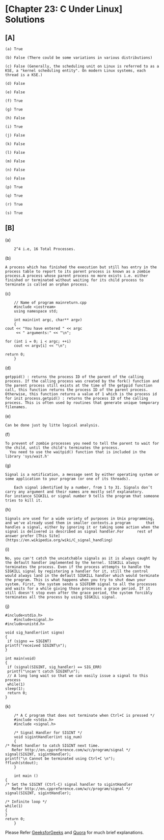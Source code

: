 # [Chapter 23: C Under Linux] Solutions

## [A]
    
    (a) True
   
    (b) False (There could be some variations in various distributions)
   
    (c) False (Generally, the scheduling unit on Linux is referred to as a KSE, a "kernel scheduling entity". On modern Linux systems, each thread is a KSE.)
   
    (d) False
   
    (e) False
   
    (f) True
   
    (g) True
    
    (h) False
   
    (i) True
   
    (j) False
   
    (k) False
    
    (l) False
   
    (m) False
   
    (n) False
   
    (o) False
   
    (p) True
   
    (q) True
   
    (r) True
   
    (s) True
    
## [B]

   (a)
    
        2^4 i.e, 16 Total Processes.
    
   (b)
   
    A process which has finished the execution but still has entry in the process table to report to its parent process is known as a zombie process.A process whose parent process no more exists i.e. either finished or terminated without waiting for its child process to terminate is called an orphan process.
   
   (c)
    
        // Name of program mainreturn.cpp
        #include <iostream>
        using namespace std;
 
        int main(int argc, char** argv)
        {
    cout << "You have entered " << argc
         << " arguments:" << "\n";
 
    for (int i = 0; i < argc; ++i)
        cout << argv[i] << "\n";
 
    return 0;
        }
   (d) 
    
    getppid() : returns the process ID of the parent of the calling process. If the calling process was created by the fork() function and the parent process still exists at the time of the getppid function call, this function returns the process ID of the parent process. Otherwise, this function returns a value of 1 which is the process id for init process.getpid() : returns the process ID of the calling process. This is often used by routines that generate unique temporary filenames.
   (e)
    
    Can be done just by litte logical analysis.
   (f) 
    
    To prevent of zombie processes you need to tell the parent to wait for the child, until the child's terminates the process.
      You need to use the waitpid() function that is included in the library 'sys/wait.h'
   (g)
   
    Signal is a notification, a message sent by either operating system or some application to your program (or one of its threads).

        Each signal identified by a number, from 1 to 31. Signals don’t carry any argument and their names are mostly self explanatory.         For instance SIGKILL or signal number 9 tells the program that someone tries to kill it.
   (h)
   
    Signals are used for a wide variety of purposes in Unix programming, and we've already used them in smaller contexts.a program       that handles a signal, either by ignoring it or taking some action when the signal is delivered is described as signal handler.For      rest of answer prefer [This Site](https://en.wikipedia.org/wiki/C_signal_handling)
   (i)
   
    No, you can't catch the uncatchable signals as it is always caught by the default handler implemented by the kernel. SIGKILL always terminates the process. Even if the process attempts to handle the SIGKILL signal by registering a handler for it, still the control would always land in the default SIGKILL handler which would terminate the program. This is what happens when you try to shut down your system. First, the system sends a SIGTERM signal to all the processes and waits for a while giving those processes a grace period. If it still doesn't stop even after the grace period, the system forcibly terminates all the process by using SIGKILL signal.
   (j)
   
    #include<stdio.h>
        #include<signal.h>
    #include<unistd.h>

    void sig_handler(int signo)
    {
     if (signo == SIGINT)
    printf("received SIGINT\n");
    }

    int main(void)
    {
     if (signal(SIGINT, sig_handler) == SIG_ERR)
     printf("\ncan't catch SIGINT\n");
     // A long long wait so that we can easily issue a signal to this process
     while(1) 
    sleep(1);
     return 0;
    }


   (k) 
    
        /* A C program that does not terminate when Ctrl+C is pressed */
        #include <stdio.h>
        #include <signal.h>
 
        /* Signal Handler for SIGINT */
        void sigintHandler(int sig_num)
        {
    /* Reset handler to catch SIGINT next time.
       Refer http://en.cppreference.com/w/c/program/signal */
    signal(SIGINT, sigintHandler);
    printf("\n Cannot be terminated using Ctrl+C \n");
    fflush(stdout);
        }
 
        int main ()
    {
    /* Set the SIGINT (Ctrl-C) signal handler to sigintHandler 
       Refer http://en.cppreference.com/w/c/program/signal */
    signal(SIGINT, sigintHandler);
 
    /* Infinite loop */
    while(1)
    {        
    }
    return 0;
        }

Please Refer [GeeksforGeeks](https://www.geeksforgeeks.org/write-a-c-program-that-doesnt-terminate-when-ctrlc-is-pressed/) and [Quora](https://www.quora.com/What-is-the-difference-between-the-SIGINT-and-SIGTERM-signals-in-Linux-What%E2%80%99s-the-difference-between-the-SIGKILL-and-SIGSTOP-signals) for much brief explanations.
